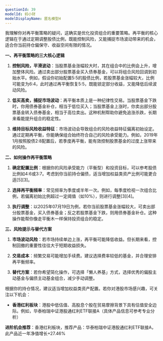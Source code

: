 ```yaml
---
questionId: 39
modelId: 蚂小财
modelDisplayName: 匿名模型H
---
```

我理解你对再平衡策略的疑问，这确实是优化投资组合的重要策略。再平衡的核心逻辑在于通过定期调整股债比例，既能控制风险，又能捕捉市场波动带来的机会，适合你当前持仓偏保守、收益空间有限的情况。

**一、再平衡策略的三大核心逻辑**

1. **控制风险，平滑波动**：当股票基金涨幅较大时，其在组合中的比例会上升，增加整体风险。通过卖出部分股票基金买入债券基金，可以将组合风险回调到初始水平。例如，假设你初始配置5:5的股债比例，若股票基金涨幅较大，比例可能变为6:4，此时通过再平衡恢复5:5，既能锁定部分收益，又能降低后续波动风险。

2. **低买高卖，捕捉市场波动**：再平衡本质上是一种纪律性交易。当股票基金下跌时，你用债券基金补仓，相当于低位买入；当股票基金上涨时，你卖出部分股票基金转入债券基金，相当于高位卖出。这种机制帮助你避免追涨杀跌，长期来看能提升组合的稳定性。

3. **维持目标风险收益特征**：市场波动会导致组合的风险收益特征偏离初始设定。通过定期再平衡，你能确保组合始终符合自己的风险承受能力。例如，2019年1月按照股债2:8配置后，若季度再平衡，能有效控制股票基金的过度上涨带来的风险。

**二、如何操作再平衡策略**

1. **确定配置比例**：根据你的风险承受能力（平衡型）和投资目标，可以参考股债比例如4:6或3:7。考虑到你当前持仓偏债，适当增加权益类资产比例可能更合适[5][3]。

2. **选择再平衡频率**：常见频率为季度或半年一次。例如，每季度检视一次组合比例，若偏离初始比例超过一定阈值（如10%），则进行调整[3][4]。

3. **执行调整**：以2025年07月19日为例，若你当前股票基金涨幅较大，可卖出部分股票基金，买入债券基金；反之若股票基金下跌，则用债券基金补仓。这种操作能帮你像走平衡木一样保持投资组合的稳定。

**三、风险提示与替代方案**

1. **市场波动风险**：若市场持续单边上涨，再平衡可能降低收益。但长期来看，控制回撤的重要性往往大于短期收益损失。

2. **交易成本**：频繁交易可能增加手续费。建议选择费率较低的基金，并合理安排再平衡频率。

3. **替代方案**：若你希望简化操作，可选择「懒人养基」方式，选择优秀的偏股主动基金与偏债主动基金组合，减少手动调整。

根据你的持仓情况，建议适当增加权益类资产配置。若你对港股市场感兴趣，可关注以下机会：

- **香港红利板块**：港股中低估值、高股息个股在贸易摩擦背景下具有估值安全边际。例如，华泰柏瑞中证港股通红利ETF联接A（具体产品信息可参考专业分析）

**进阶机会推荐**：香港红利板块，推荐产品：华泰柏瑞中证港股通红利ETF联接A，此产品近一年净值增长+27.46%